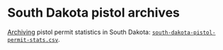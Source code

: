 # South Dakota pistol archives
[Archiving](download.py) pistol permit statistics in South Dakota: [`south-dakota-pistol-permit-stats.csv`](south-dakota-pistol-permit-stats.csv).
